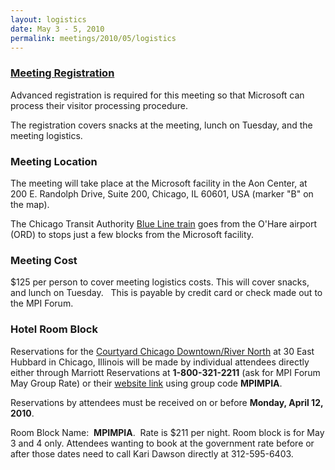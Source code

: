 ```yaml
---
layout: logistics
date: May 3 - 5, 2010
permalink: meetings/2010/05/logistics
---
```


### [Meeting Registration](https://www.ornl.gov/ccsd_registrations/nccs_mpi_forums/)

Advanced registration is required for this meeting so that Microsoft can process their visitor processing procedure.

The registration covers snacks at the meeting, lunch on Tuesday, and the meeting logistics.

### Meeting Location

The meeting will take place at the Microsoft facility in the Aon Center, at 200 E. Randolph Drive, Suite 200, Chicago, IL 60601, USA (marker "B" on the map).

The Chicago Transit Authority [Blue Line train](http://www.transitchicago.com/riding_cta/systemguide/blueline.aspx) goes from the O'Hare airport (ORD) to stops just a few blocks from the Microsoft facility.

### Meeting Cost

$125 per person to cover meeting logistics costs. This will cover snacks, and lunch on Tuesday.   This is payable by credit card or check made out to the MPI Forum.

### Hotel Room Block

Reservations for the [Courtyard Chicago Downtown/River North](http://www.marriott.com/hotels/travel/chiwb-courtyard-chicago-downtown-river-north/?toDate=5/5/10&groupCode=mpimpia&fromDate=5/3/10&app=resvlink) at 30 East Hubbard in Chicago, Illinois will be made by individual attendees directly either through Marriott Reservations at **1-800-321-2211** (ask for MPI Forum May Group Rate) or their [website link](http://www.marriott.com/hotels/travel/chiwb-courtyard-chicago-downtown-river-north/?toDate=5/5/10&groupCode=mpimpia&fromDate=5/3/10&app=resvlink) using group code **MPIMPIA**.  

Reservations by attendees must be received on or before **Monday, April 12, 2010**.

Room Block Name:  **MPIMPIA**.  Rate is $211 per night. Room block is for May 3 and 4 only. Attendees wanting to book at the government rate before or after those dates need to call Kari Dawson directly at 312-595-6403.

